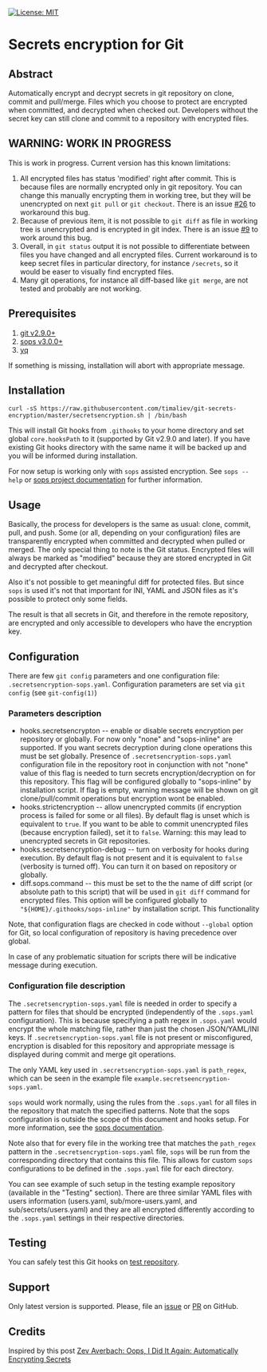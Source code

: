 [![License: MIT](https://img.shields.io/badge/License-MIT-blue.svg)](https://github.com/timaliev/git-secrets-encryption/blob/master/README.md)

# Secrets encryption for Git

[//]: # "SPDX-License-Identifier: MIT"

## Abstract

Automatically encrypt and decrypt secrets in git repository on clone, commit and pull/merge. Files which you choose to protect are encrypted when committed, and decrypted when checked out. Developers without the secret key can still clone and commit to a repository with encrypted files.

## WARNING: WORK IN PROGRESS

This is work in progress. Current version has this known limitations:

1. All encrypted files has status 'modified' right after commit. This is because files are normally encrypted only in git repository. You can change this manually encrypting them in working tree, but they will be unencrypted on next `git pull` or `git checkout`. There is an issue [#26](https://github.com/timaliev/git-secrets-encryption/issues/26) to workaround this bug.
1. Because of previous item, it is not possible to `git diff` as file in working tree is unencrypted and is encrypted in git index. There is an issue [#9](https://github.com/timaliev/git-secrets-encryption/issues/9) to work around this bug.
1. Overall, in `git status` output it is not possible to differentiate between files you have changed and all encrypted files. Current workaround is to keep secret files in particular directory, for instance `/secrets`, so it would be easer to visually find encrypted files.
1. Many git operations, for instance all diff-based like `git merge`, are not tested and probably are not working.

## Prerequisites

1. [git v2.9.0+](https://git-scm.com/downloads)
2. [sops v3.0.0+](https://github.com/getsops/sops)
3. [yq](https://pypi.org/project/yq/)

If something is missing, installation will abort with appropriate message.

## Installation

`curl -sS https://raw.githubusercontent.com/timaliev/git-secrets-encryption/master/secretsencryption.sh | /bin/bash`

This will install Git hooks from `.githooks` to your home directory and set global `core.hooksPath` to it (supported by Git v2.9.0 and later). If you have existing Git hooks directory with the same name it will be backed up and you will be informed during installation.

For now setup is working only with `sops` assisted encryption. See `sops --help` or [sops project documentation](https://github.com/getsops/sops) for further information.

## Usage

Basically, the process for developers is the same as usual: clone, commit, pull, and push. Some (or all, depending on your configuration) files are transparently encrypted when committed and decrypted when pulled or merged. The only special thing to note is the Git status. Encrypted files will always be marked as "modified" because they are stored encrypted in Git and decrypted after checkout.

Also it's not possible to get meaningful diff for protected files. But since `sops` is used it's not that important for INI, YAML and JSON files as it's possible to protect only some fields.

The result is that all secrets in Git, and therefore in the remote repository, are encrypted and only accessible to developers who have the encryption key.

## Configuration

There are few `git config` parameters and one configuration file: `.secretsencryption-sops.yaml`. Configuration parameters are set via `git config` (see `git-config(1)`)

### Parameters description

- hooks.secretsencrypton -- enable or disable secrets encryption per repository or globally. For now only "none" and "sops-inline" are supported. If you want secrets decryption during clone operations this must be set globally. Presence of `.secretsencryption-sops.yaml` configuration file in the repository root in conjunction with not "none" value of this flag is needed to turn secrets encryption/decryption on for this repository. This flag will be configured globally to "sops-inline" by installation script. If flag is empty, warning message will be shown on git clone/pull/commit operations but encryption wont be enabled.
- hooks.strictencryption -- allow unencrypted commits (if encryption process is failed for some or all files). By default flag is unset which is equivalent to `true`. If you want to be able to commit unencrypted files (because encryption failed), set it to `false`. Warning: this may lead to unencrypted secrets in Git repositories.
- hooks.secretsencryption-debug -- turn on verbosity for hooks during execution. By default flag is not present and it is equivalent to `false` (verbosity is turned off). You can turn it on based on repository or globally.
- diff.sops.command -- this must be set to the the name of diff script (or absolute path to this script) that will be used in `git diff` command for encrypted files. This option will be configured globally to `"${HOME}/.githooks/sops-inline"` by installation script. This functionality

Note, that configuration flags are checked in code without `--global` option for Git, so local configuration of repository is having precedence over global.

In case of any problematic situation for scripts there will be indicative message during execution.

### Configuration file description

The `.secretsencryption-sops.yaml` file is needed in order to specify a pattern for files that should be encrypted (independently of the `.sops.yaml` configuration). This is because specifying a path regex in `.sops.yaml` would encrypt the whole matching file, rather than just the chosen JSON/YAML/INI keys. If `.secretsencryption-sops.yaml` file is not present or misconfigured, encryption is disabled for this repository and appropriate message is displayed during commit and merge git operations.

The only YAML key used in `.secretsencryption-sops.yaml` is `path_regex`, which can be seen in the example file `example.secretseencryption-sops.yaml`.

`sops` would work normally, using the rules from the `.sops.yaml` for all files in the repository that match the specified patterns. Note that the sops configuration is outside the scope of this document and hooks setup. For more information, see the [sops documentation](https://github.com/getops/sops).

Note also that for every file in the working tree that matches the `path_regex` pattern in the `.secretsencryption-sops.yaml` file, `sops` will be run from the corresponding directory that contains this file. This allows for custom `sops` configurations to be defined in the `.sops.yaml` file for each directory.

You can see example of such setup in the testing example repository (available in the "Testing" section). There are three similar YAML files with users information (users.yaml, sub/more-users.yaml, and sub/secrets/users.yaml) and they are all encrypted differently according to the `.sops.yaml` settings in their respective directories.

## Testing

You can safely test this Git hooks on [test repository](https://github.com/timaliev/test-git-secrets-encryption).

## Support

Only latest version is supported. Please, file an [issue](https://github.com/timaliev/git-secrets-encryption/issues/new/choose) or [PR](https://github.com/timaliev/git-secrets-encryption/compare) on GitHub.

## Credits

Inspired by this post [Zev Averbach: Oops, I Did It Again: Automatically Encrypting Secrets](https://zev.averba.ch/oops)
